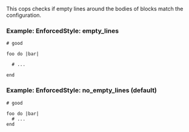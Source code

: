 This cops checks if empty lines around the bodies of blocks match
the configuration.

### Example: EnforcedStyle: empty_lines
    # good

    foo do |bar|

      # ...

    end

### Example: EnforcedStyle: no_empty_lines (default)
    # good

    foo do |bar|
      # ...
    end